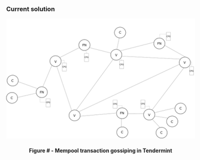 ### Current solution

![](https://github.com/lukamiletic95/papers/blob/master/images/fig1.png)
<div align='center'> 
	<h4>Figure # - Mempool transaction gossiping in Tendermint</h4>
</div>
<!--stackedit_data:
eyJoaXN0b3J5IjpbMzEzNDcxMjc0XX0=
-->